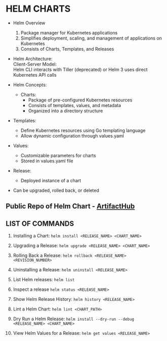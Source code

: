 # HELM CHARTS
 - Helm Overview
	1. Package manager for Kubernetes applications
	2. Simplifies deployment, scaling, and management of applications on Kubernetes
	3. Consists of Charts, Templates, and Releases
	
 - Helm Architecture:
<br>Client-Server Model:
	<br>Helm CLI interacts with Tiller (deprecated) or Helm 3 uses direct Kubernetes API calls

 - Helm Concepts:
   - Charts:
	 - Package of pre-configured Kubernetes resources
	 - Consists of templates, values, and metadata
	 - Organized into a directory structure
 - Templates:
	 -  Define Kubernetes resources using Go templating language
	 - Allow dynamic configuration through values.yaml
 - Values:
	- Customizable parameters for charts
	- Stored in values.yaml file
 - Release:
	- Deployed instance of a chart
  - Can be upgraded, rolled back, or deleted

## Public Repo of Helm Chart - [ArtifactHub](https://artifacthub.io/)

## LIST OF COMMANDS

1. Installing a Chart:
`helm install <RELEASE_NAME> <CHART_NAME> `

2. Upgrading a Release:
`helm upgrade <RELEASE_NAME> <CHART_NAME>` 

3. Rolling Back a Release:
	`helm rollback <RELEASE_NAME> <REVISION_NUMBER>`

4. Uninstalling a Release:
`helm uninstall <RELEASE_NAME>`

5. List Helm releases:
   `helm list`
6. Inspect a release
   `helm status <RELEASE_NAME>`

7. Show Helm Release History:
`helm history <RELEASE_NAME>`

8. Lint a Helm Chart:
`helm lint <CHART_PATH>`

9. Dry Run a Helm Release:
`helm install --dry-run --debug <RELEASE_NAME> <CHART_NAME>`

10. View Helm Values for a Release:
`helm get values <RELEASE_NAME>`
